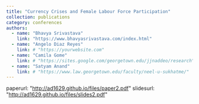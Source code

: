 ```yaml
---
title: "Currency Crises and Female Labour Force Participation"
collection: publications
category: conferences
authors:
  - name: "Bhavya Srivastava"
    link: "https://www.bhavyasrivastava.com/index.html"
  - name: "Angelo Diaz Reyes"
    link: # "https://yourwebsite.com"
  - name: "Camila Gome"
    link: # "https://sites.google.com/georgetown.edu/jjnaddeo/research"
  - name: "Satyam Anand"
    link: # "https://www.law.georgetown.edu/faculty/neel-u-sukhatme/"
---
```


paperurl: "http://ad1629.github.io/files/paper2.pdf"
slidesurl: "http://ad1629.github.io/files/slides2.pdf"
